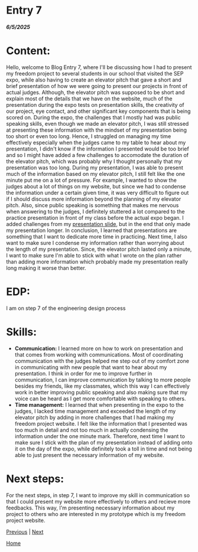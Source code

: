 # Entry 7
##### 6/5/2025

# Content:

Hello, welcome to Blog Entry 7, where I'll be discussing how I had to present my freedom project to several students in our school that visited the SEP expo, while also having to create an elevator pitch that gave a short and brief presentation of how we were going to present our projects in front of actual judges. Although, the elevator pitch was supposed to be short and explain most of the details that we have on the website, much of the presentation during the expo tests on presentation skills, the creativity of our project, eye contact, and other significant key components that is being scored on. During the expo, the challenges that I mostly had was public speaking skills, even though we made an elevator pitch, I was still stressed at presenting these information with the mindset of my presentation being too short or even too long. Hence, I struggled on managing my time effectively especially when the judges came to my table to hear about my presentation, I didn't know if the information I presented would be too brief and so I might have added a few challenges to accomodate the duration of the elevator pitch, which was probably why I thought personally that my presentation was too long. During my presentation, I was able to present much of the information based on my elevator pitch, I still felt like the one minute put me on a lot of pressure. For example, I wanted to show the judges about a lot of things on my website, but since we had to condense the information under a certain given time, it was very difficult to figure out if I should discuss more information beyond the planning of my elevator pitch. Also, since public speaking is something that makes me nervous when answering to the judges, I definitely stuttered a lot compared to the practice presentation in front of my class before the actual expo began. I added challenges from my [presentation slide](https://docs.google.com/presentation/d/1XleHHcOvsN7VwU0hxrm_7MsHXu9Ql5lckj_aXe_ekVU/edit?usp=sharing), but in the end that only made my presentation longer. In conclusion, I learned that presentations are something that I want to dedicate more time in practicing. Next time, I also want to make sure I condense my information rather than worrying about the length of my presentation. Since, the elevator pitch lasted only a minute, I want to make sure I'm able to stick with what I wrote on the plan rather than adding more information which probably made my presentation really long making it worse than better. 

# EDP: 

I am on step 7 of the engineering design process

# Skills: 
* **Communication:** I learned more on how to work on presentation and that comes from working with communications. Most of coordinating communication with the judges helped me step out of my comfort zone in communicating with new people that want to hear about my presentation. I think in order for me to improve further in communication, I can improve communication by talking to more people besides my friends, like my classmates, which this way I can effectively work in better improving public speaking and also making sure that my voice can be heard as I get more comfortable with speaking to others.
* **Time management:** I learned that when presenting in the expo to the judges, I lacked time management and exceeded the length of my elevator pitch by adding in more challenges that I had making my freedom project website. I felt like the information that I presented was too much in detail and not too much in actually condensing the information under the one minute mark. Therefore, next time I want to make sure I stick with the plan of my presentation instead of adding onto it on the day of the expo, while definitely took a toll in time and not being able to just present the necessary information of my website.

# Next steps:

For the next steps, in step 7, I want to improve my skill in communication so that I could present my website more effectively to others and recieve more feedbacks. This way, I'm presenting necessary information about my project to others who are interested in my prototype which is my freedom project website. 



[Previous](entry06.md) | [Next](entry08.md)

[Home](../README.md)
